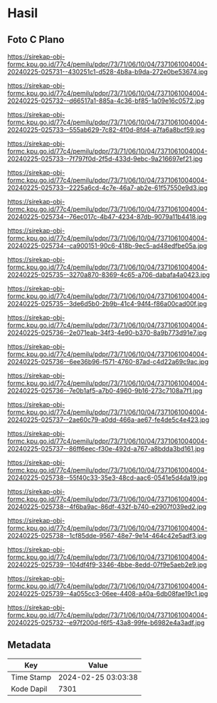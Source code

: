 # Hasil

## Foto C Plano

https://sirekap-obj-formc.kpu.go.id/77c4/pemilu/pdpr/73/71/06/10/04/7371061004004-20240225-025731--430251c1-d528-4b8a-b9da-272e0be53674.jpg

https://sirekap-obj-formc.kpu.go.id/77c4/pemilu/pdpr/73/71/06/10/04/7371061004004-20240225-025732--d66517a1-885a-4c36-bf85-1a09e16c0572.jpg

https://sirekap-obj-formc.kpu.go.id/77c4/pemilu/pdpr/73/71/06/10/04/7371061004004-20240225-025733--555ab629-7c82-4f0d-8fd4-a7fa6a8bcf59.jpg

https://sirekap-obj-formc.kpu.go.id/77c4/pemilu/pdpr/73/71/06/10/04/7371061004004-20240225-025733--7f797f0d-2f5d-433d-9ebc-9a216697ef21.jpg

https://sirekap-obj-formc.kpu.go.id/77c4/pemilu/pdpr/73/71/06/10/04/7371061004004-20240225-025733--2225a6cd-4c7e-46a7-ab2e-61f57550e9d3.jpg

https://sirekap-obj-formc.kpu.go.id/77c4/pemilu/pdpr/73/71/06/10/04/7371061004004-20240225-025734--76ec017c-4b47-4234-87db-9079a11b4418.jpg

https://sirekap-obj-formc.kpu.go.id/77c4/pemilu/pdpr/73/71/06/10/04/7371061004004-20240225-025734--ca900151-90c6-418b-9ec5-ad48edfbe05a.jpg

https://sirekap-obj-formc.kpu.go.id/77c4/pemilu/pdpr/73/71/06/10/04/7371061004004-20240225-025735--3270a870-8369-4c65-a706-dabafa4a0423.jpg

https://sirekap-obj-formc.kpu.go.id/77c4/pemilu/pdpr/73/71/06/10/04/7371061004004-20240225-025735--3de6d5b0-2b9b-41c4-94f4-f86a00cad00f.jpg

https://sirekap-obj-formc.kpu.go.id/77c4/pemilu/pdpr/73/71/06/10/04/7371061004004-20240225-025736--2e071eab-34f3-4e90-b370-8a9b773d91e7.jpg

https://sirekap-obj-formc.kpu.go.id/77c4/pemilu/pdpr/73/71/06/10/04/7371061004004-20240225-025736--6ee36b96-f571-4760-87ad-c4d22a69c9ac.jpg

https://sirekap-obj-formc.kpu.go.id/77c4/pemilu/pdpr/73/71/06/10/04/7371061004004-20240225-025736--7e0b1af5-a7b0-4960-9b16-273c7108a7f1.jpg

https://sirekap-obj-formc.kpu.go.id/77c4/pemilu/pdpr/73/71/06/10/04/7371061004004-20240225-025737--2ae60c79-a0dd-466a-ae67-fe4de5c4e423.jpg

https://sirekap-obj-formc.kpu.go.id/77c4/pemilu/pdpr/73/71/06/10/04/7371061004004-20240225-025737--86ff6eec-f30e-492d-a767-a8bdda3bd161.jpg

https://sirekap-obj-formc.kpu.go.id/77c4/pemilu/pdpr/73/71/06/10/04/7371061004004-20240225-025738--55f40c33-35e3-48cd-aac6-0541e5d4da19.jpg

https://sirekap-obj-formc.kpu.go.id/77c4/pemilu/pdpr/73/71/06/10/04/7371061004004-20240225-025738--4f6ba9ac-86df-432f-b740-e2907f039ed2.jpg

https://sirekap-obj-formc.kpu.go.id/77c4/pemilu/pdpr/73/71/06/10/04/7371061004004-20240225-025738--1cf85dde-9567-48e7-9e14-464c42e5adf3.jpg

https://sirekap-obj-formc.kpu.go.id/77c4/pemilu/pdpr/73/71/06/10/04/7371061004004-20240225-025739--104df4f9-3346-4bbe-8edd-07f9e5aeb2e9.jpg

https://sirekap-obj-formc.kpu.go.id/77c4/pemilu/pdpr/73/71/06/10/04/7371061004004-20240225-025739--4a055cc3-06ee-4408-a40a-6db08fae19c1.jpg

https://sirekap-obj-formc.kpu.go.id/77c4/pemilu/pdpr/73/71/06/10/04/7371061004004-20240225-025732--e97f200d-f6f5-43a8-99fe-b6982e4a3adf.jpg


## Metadata

| Key        | Value               |
| ---------- | ------------------- |
| Time Stamp | 2024-02-25 03:03:38 |
| Kode Dapil | 7301                |



